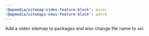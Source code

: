 ```yaml
---
'@wpmedia/sitemap-video-feature-block': minor
'@wpmedia/sitemaps-news-feature-block': patch
---
```


Add a video sitemap to packages and also change file name to `xml`
